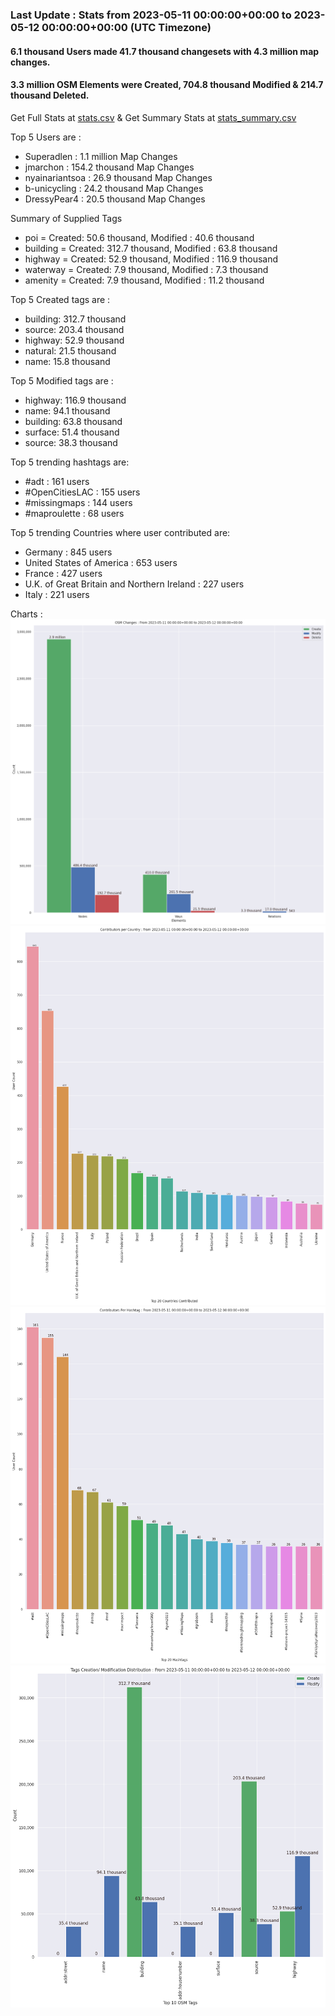 ### Last Update : Stats from 2023-05-11 00:00:00+00:00 to 2023-05-12 00:00:00+00:00 (UTC Timezone)

#### 6.1 thousand Users made 41.7 thousand changesets with 4.3 million map changes.
#### 3.3 million OSM Elements were Created, 704.8 thousand Modified & 214.7 thousand Deleted.
Get Full Stats at [stats.csv](/stats/Global/Daily/stats.csv)
 & Get Summary Stats at [stats_summary.csv](/stats/Global/Daily/stats_summary.csv)

Top 5 Users are : 
- Superadlen : 1.1 million Map Changes
- jmarchon : 154.2 thousand Map Changes
- nyainariantsoa : 26.9 thousand Map Changes
- b-unicycling : 24.2 thousand Map Changes
- DressyPear4 : 20.5 thousand Map Changes

Summary of Supplied Tags
- poi = Created: 50.6 thousand, Modified : 40.6 thousand
- building = Created: 312.7 thousand, Modified : 63.8 thousand
- highway = Created: 52.9 thousand, Modified : 116.9 thousand
- waterway = Created: 7.9 thousand, Modified : 7.3 thousand
- amenity = Created: 7.9 thousand, Modified : 11.2 thousand


Top 5 Created tags are :
- building: 312.7 thousand
- source: 203.4 thousand
- highway: 52.9 thousand
- natural: 21.5 thousand
- name: 15.8 thousand


Top 5 Modified tags are :
- highway: 116.9 thousand
- name: 94.1 thousand
- building: 63.8 thousand
- surface: 51.4 thousand
- source: 38.3 thousand


Top 5 trending hashtags are:
- #adt : 161 users
- #OpenCitiesLAC : 155 users
- #missingmaps : 144 users
- #maproulette : 68 users


Top 5 trending Countries where user contributed are:
- Germany : 845 users
- United States of America : 653 users
- France : 427 users
- U.K. of Great Britain and Northern Ireland : 227 users
- Italy : 221 users


 Charts : 
![Alt text](./stats_osm_changes.png) 
![Alt text](./stats_users_per_country.png) 
![Alt text](./stats_users_per_hashtag.png) 
![Alt text](./stats_tags.png) 
